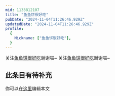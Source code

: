 ```yaml
---
mid: 1133812107
title: "鱼鱼饼很好吃"
pubDate: "2024-11-04T11:26:46.929Z"
updatedDate: "2024-11-04T11:26:46.929Z"
profile:
  {
    Nickname: ["鱼鱼饼很好吃"],
  }
---
```


关注[鱼鱼饼很好吃](https://space.bilibili.com/1133812107)谢谢喵~ 关注[鱼鱼饼很好吃](https://space.bilibili.com/1133812107)谢谢喵~

## 此条目有待补充
你可以在[这里](https://github.com/Yuhanawa/VTuber.ICU/edit/master/src/content/v/鱼鱼饼很好吃/index.md)编辑本文
